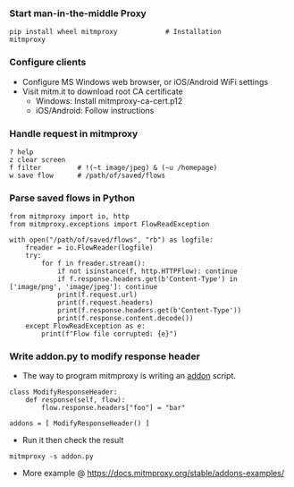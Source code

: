 ### Start man-in-the-middle Proxy
```
pip install wheel mitmproxy            # Installation
mitmproxy                               
```
### Configure clients
* Configure MS Windows web browser, or iOS/Android WiFi settings
* Visit mitm.it to download root CA certificate 
  * Windows: Install mitmproxy-ca-cert.p12 
  * iOS/Android: Follow instructions
### Handle request in mitmproxy
```shell
? help
z clear screen
f filter         # !(~t image/jpeg) & (~u /homepage)
w save flow      # /path/of/saved/flows
```
### Parse saved flows in Python
```
from mitmproxy import io, http
from mitmproxy.exceptions import FlowReadException 

with open("/path/of/saved/flows", "rb") as logfile:
    freader = io.FlowReader(logfile) 
    try:
        for f in freader.stream(): 
            if not isinstance(f, http.HTTPFlow): continue
            if f.response.headers.get(b'Content-Type') in ['image/png', 'image/jpeg']: continue 
            print(f.request.url)
            print(f.request.headers)
            print(f.response.headers.get(b'Content-Type')) 
            print(f.response.content.decode()) 
    except FlowReadException as e:
        print(f"Flow file corrupted: {e}")
```
### Write addon.py to modify response header
* The way to program mitmproxy is writing an [addon](https://docs.mitmproxy.org/stable/addons-overview/) script. 
```
class ModifyResponseHeader:  
    def response(self, flow): 
        flow.response.headers["foo"] = "bar" 

addons = [ ModifyResponseHeader() ] 
```
* Run it then check the result
```
mitmproxy -s addon.py
```
* More example @ https://docs.mitmproxy.org/stable/addons-examples/
